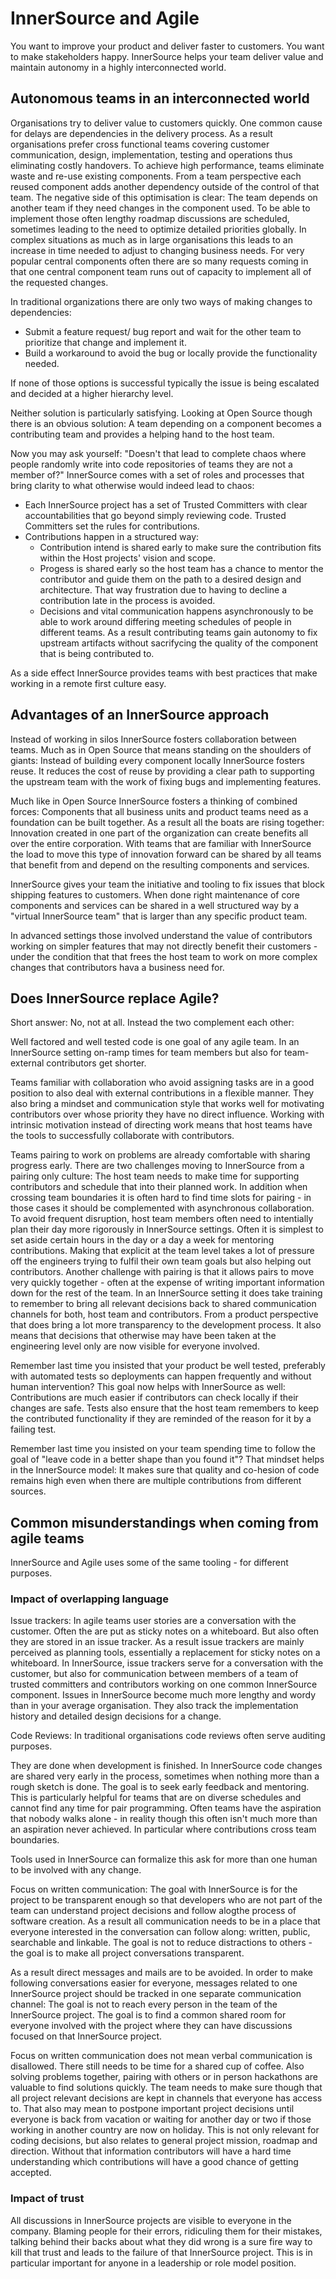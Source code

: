# InnerSource and Agile

You want to improve your product and deliver faster to customers.
You want to make stakeholders happy.
InnerSource helps your team deliver value and maintain autonomy in a highly interconnected world.


## Autonomous teams in an interconnected world

Organisations try to deliver value to customers quickly.
One common cause for delays are dependencies in the delivery process.
As a result organisations prefer cross functional teams covering customer communication, design, implementation, testing and operations thus eliminating costly handovers.
To achieve high performance, teams eliminate waste and re-use existing components.
From a team perspective each reused component adds another dependency outside of the control of that team.
The negative side of this optimisation is clear: The team depends on another team if they need changes in the component used.
To be able to implement those often lengthy roadmap discussions are scheduled, sometimes leading to the need to optimize detailed priorities globally.
In complex situations as much as in large organisations this leads to an increase in time needed to adjust to changing business needs.
For very popular central components often there are so many requests coming in that one central component team runs out of capacity to implement all of the requested changes.

In traditional organizations there are only two ways of making changes to dependencies:
* Submit a feature request/ bug report and wait for the other team to prioritize that change and implement it.
* Build a workaround to avoid the bug or locally provide the functionality needed.

If none of those options is successful typically the issue is being escalated and decided at a higher hierarchy level.

Neither solution is particularly satisfying.
Looking at Open Source though there is an obvious solution: A team depending on a component becomes a contributing team and provides a helping hand to the host team.

Now you may ask yourself: "Doesn't that lead to complete chaos where people randomly write into code repositories of teams they are not a member of?" 
InnerSource comes with a set of roles and processes that bring clarity to what otherwise would indeed lead to chaos:
* Each InnerSource project has a set of Trusted Committers with clear accountabilities that go beyond simply reviewing code.
Trusted Committers set the rules for contributions.
* Contributions happen in a structured way:
   * Contribution intend is shared early to make sure the contribution fits within the Host projects' vision and scope.
   * Progess is shared early so the host team has a chance to mentor the contributor and guide them on the path to a desired design and architecture.
   That way frustration due to having to decline a contribution late in the process is avoided.
   * Decisions and vital communication happens asynchronously to be able to work around differing meeting schedules of people in different teams.
As a result contributing teams gain autonomy to fix upstream artifacts without sacrifycing the quality of the component that is being contributed to.

As a side effect InnerSource provides teams with best practices that make working in a remote first culture easy.

## Advantages of an InnerSource approach

Instead of working in silos InnerSource fosters collaboration between teams.
Much as in Open Source that means standing on the shoulders of giants: Instead of building every component locally InnerSource fosters reuse.
It reduces the cost of reuse by providing a clear path to supporting the upstream team with the work of fixing bugs and implementing features.

Much like in Open Source InnerSource fosters a thinking of combined forces: Components that all business units and product teams need as a foundation can be built together.
As a result all the boats are rising together: Innovation created in one part of the organization can create benefits all over the entire corporation.
With teams that are familiar with InnerSource the load to move this type of innovation forward can be shared by all teams that benefit from and depend on the resulting components and services.

InnerSource gives your team the initiative and tooling to fix issues that block shipping features to customers.
When done right maintenance of core components and services can be shared in a well structured way by a "virtual InnerSource team" that is larger than any specific product team.

In advanced settings those involved understand the value of contributors working on simpler features that may not directly benefit their customers - under the condition that that frees the host team to work on more complex changes that contributors hava a business need for.


## Does InnerSource replace Agile?

Short answer: No, not at all. 
Instead the two complement each other:

Well factored and well tested code is one goal of any agile team. 
In an InnerSource setting on-ramp times for team members but also for team-external contributors get shorter.

Teams familiar with collaboration who avoid assigning tasks are in a good position to also deal with external contributions in a flexible manner.
They also bring a mindset and communication style that works well for motivating contributors over whose priority they have no direct influence.
Working with intrinsic motivation instead of directing work means that host teams have the tools to successfully collaborate with contributors.

Teams pairing to work on problems are already comfortable with sharing progress early.
There are two challenges moving to InnerSource from a pairing only culture: 
The host team needs to make time for supporting contributors and schedule that into their planned work.
In addition when crossing team boundaries it is often hard to find time slots for pairing - in those cases it should be complemented with asynchronous collaboration.
To avoid frequent disruption, host team members often need to intentially plan their day more rigorously in InnerSource settings.
Often it is simplest to set aside certain hours in the day or a day a week for mentoring contributions.
Making that explicit at the team level takes a lot of pressure off the engineers trying to fulfil their own team goals but also helping out contributors.
Another challenge with pairing is that it allows pairs to move very quickly together - often at the expense of writing important information down for the rest of the team.
In an InnerSource setting it does take training to remember to bring all relevant decisions back to shared communication channels for both, host team and contributors.
From a product perspective that does bring a lot more transparency to the development process.
It also means that decisions that otherwise may have been taken at the engineering level only are now visible for everyone involved.

Remember last time you insisted that your product be well tested, preferably with automated tests so deployments can happen frequently and without human intervention?
This goal now helps with InnerSource as well: Contributions are much easier if contributors can check locally if their changes are safe.
Tests also ensure that the host team remembers to keep the contributed functionality if they are reminded of the reason for it by a failing test.

Remember last time you insisted on your team spending time to follow the goal of "leave code in a better shape than you found it"?
That mindset helps in the InnerSource model: It makes sure that quality and co-hesion of code remains high even when there are multiple contributions from different sources.


## Common misunderstandings when coming from agile teams

InnerSource and Agile uses some of the same tooling - for different purposes.

### Impact of overlapping language

Issue trackers: In agile teams user stories are a conversation with the customer.
Often the are put as sticky notes on a whiteboard.
But also often they are stored in an issue tracker.
As a result issue trackers are mainly perceived as planning tools, essentially a replacement for sticky notes on a whiteboard.
In InnerSource, issue trackers serve for a conversation with the customer, but also for communication between members of a team of trusted committers and contributors working on one common InnerSource component.
Issues in InnerSource become much more lengthy and wordy than in your average organisation.
They also track the implementation history and detailed design decisions for a change.

Code Reviews: In traditional organisations code reviews often serve auditing purposes.

They are done when development is finished.
In InnerSource code changes are shared very early in the process, sometimes when nothing more than a rough sketch is done.
The goal is to seek early feedback and mentoring.
This is particularly helpful for teams that are on diverse schedules and cannot find any time for pair programming.
Often teams have the aspiration that nobody walks alone - in reality though this often isn't much more than an aspiration never achieved.
In particular where contributions cross team boundaries.

Tools used in InnerSource can formalize this ask for more than one human to be involved with any change.

Focus on written communication: The goal with InnerSource is for the project to be transparent enough so that developers who are not part of the team can understand project decisions and follow alogthe process of software creation.
As a result all communication needs to be in a place that everyone interested in the conversation can follow along: written, public, searchable and linkable.
The goal is not to reduce distractions to others - the goal is to make all project conversations transparent.

As a result direct messages and mails are to be avoided.
In order to make following conversations easier for everyone, messages related to one InnerSource project should be tracked in one separate communication channel: The goal is not to reach every person in the team of the InnerSource project.
The goal is to find a common shared room for everyone involved with the project where they can have discussions focused on that InnerSource project.

Focus on written communication does not mean verbal communication is disallowed.
There still needs to be time for a shared cup of coffee.
Also solving problems together, pairing with others or in person hackathons are valuable to find solutions quickly.
The team needs to make sure though that all project relevant decisions are kept in channels that everyone has access to.
That also may mean to postpone important project decisions until everyone is back from vacation or waiting for another day or two if those working in another country are now on holiday.
This is not only relevant for coding decisions, but also relates to general project mission, roadmap and direction.
Without that information contributors will have a hard time understanding which contributions will have a good chance of getting accepted.

### Impact of trust

All discussions in InnerSource projects are visible to everyone in the company.
Blaming people for their errors, ridiculing them for their mistakes, talking behind their backs about what they did wrong is a sure fire way to kill that trust and leads to the failure of that InnerSource project.
This is in particular important for anyone in a leadership or role model position.

